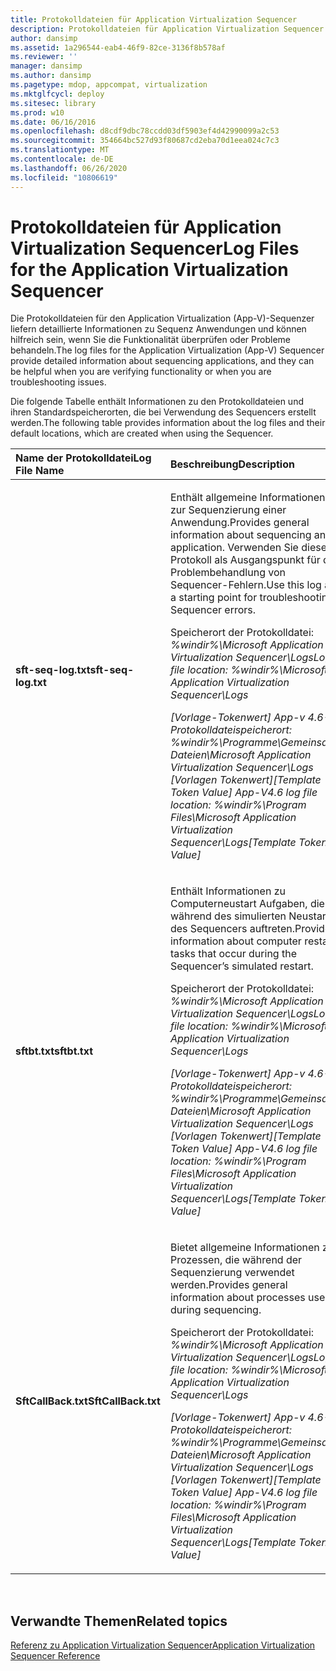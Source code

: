 ```yaml
---
title: Protokolldateien für Application Virtualization Sequencer
description: Protokolldateien für Application Virtualization Sequencer
author: dansimp
ms.assetid: 1a296544-eab4-46f9-82ce-3136f8b578af
ms.reviewer: ''
manager: dansimp
ms.author: dansimp
ms.pagetype: mdop, appcompat, virtualization
ms.mktglfcycl: deploy
ms.sitesec: library
ms.prod: w10
ms.date: 06/16/2016
ms.openlocfilehash: d8cdf9dbc78ccdd03df5903ef4d42990099a2c53
ms.sourcegitcommit: 354664bc527d93f80687cd2eba70d1eea024c7c3
ms.translationtype: MT
ms.contentlocale: de-DE
ms.lasthandoff: 06/26/2020
ms.locfileid: "10806619"
---
```

# <span data-ttu-id="919ef-103">Protokolldateien für Application Virtualization Sequencer</span><span class="sxs-lookup"><span data-stu-id="919ef-103">Log Files for the Application Virtualization Sequencer</span></span>


<span data-ttu-id="919ef-104">Die Protokolldateien für den Application Virtualization (App-V)-Sequenzer liefern detaillierte Informationen zu Sequenz Anwendungen und können hilfreich sein, wenn Sie die Funktionalität überprüfen oder Probleme behandeln.</span><span class="sxs-lookup"><span data-stu-id="919ef-104">The log files for the Application Virtualization (App-V) Sequencer provide detailed information about sequencing applications, and they can be helpful when you are verifying functionality or when you are troubleshooting issues.</span></span>

<span data-ttu-id="919ef-105">Die folgende Tabelle enthält Informationen zu den Protokolldateien und ihren Standardspeicherorten, die bei Verwendung des Sequencers erstellt werden.</span><span class="sxs-lookup"><span data-stu-id="919ef-105">The following table provides information about the log files and their default locations, which are created when using the Sequencer.</span></span>

<table>
<colgroup>
<col width="50%" />
<col width="50%" />
</colgroup>
<thead>
<tr class="header">
<th align="left"><span data-ttu-id="919ef-106">Name der Protokolldatei</span><span class="sxs-lookup"><span data-stu-id="919ef-106">Log File Name</span></span></th>
<th align="left"><span data-ttu-id="919ef-107">Beschreibung</span><span class="sxs-lookup"><span data-stu-id="919ef-107">Description</span></span></th>
</tr>
</thead>
<tbody>
<tr class="odd">
<td align="left"><p><strong><span data-ttu-id="919ef-108">sft-seq-log.txt</span><span class="sxs-lookup"><span data-stu-id="919ef-108">sft-seq-log.txt</span></span></strong></p></td>
<td align="left"><p><span data-ttu-id="919ef-109">Enthält allgemeine Informationen zur Sequenzierung einer Anwendung.</span><span class="sxs-lookup"><span data-stu-id="919ef-109">Provides general information about sequencing an application.</span></span> <span data-ttu-id="919ef-110">Verwenden Sie dieses Protokoll als Ausgangspunkt für die Problembehandlung von Sequencer-Fehlern.</span><span class="sxs-lookup"><span data-stu-id="919ef-110">Use this log as a starting point for troubleshooting Sequencer errors.</span></span></p>
<p><span data-ttu-id="919ef-111">Speicherort der Protokolldatei: <em> %windir%\Microsoft Application Virtualization Sequencer\Logs</span><span class="sxs-lookup"><span data-stu-id="919ef-111">Log file location: <em>%windir%\Microsoft Application Virtualization Sequencer\Logs</span></span></em></p>
<p><span data-ttu-id="919ef-112">[Vorlage-Tokenwert] App-v 4.6-Protokolldateispeicherort: <em> %windir%\Programme\Gemeinsame Dateien\Microsoft Application Virtualization Sequencer\Logs </em> [Vorlagen Tokenwert]</span><span class="sxs-lookup"><span data-stu-id="919ef-112">[Template Token Value] App-V4.6 log file location: <em>%windir%\Program Files\Microsoft Application Virtualization Sequencer\Logs</em>[Template Token Value]</span></span></p></td>
</tr>
<tr class="even">
<td align="left"><p><strong><span data-ttu-id="919ef-113">sftbt.txt</span><span class="sxs-lookup"><span data-stu-id="919ef-113">sftbt.txt</span></span></strong></p></td>
<td align="left"><p><span data-ttu-id="919ef-114">Enthält Informationen zu Computerneustart Aufgaben, die während des simulierten Neustarts des Sequencers auftreten.</span><span class="sxs-lookup"><span data-stu-id="919ef-114">Provides information about computer restart tasks that occur during the Sequencer’s simulated restart.</span></span></p>
<p><span data-ttu-id="919ef-115">Speicherort der Protokolldatei: <em> %windir%\Microsoft Application Virtualization Sequencer\Logs</span><span class="sxs-lookup"><span data-stu-id="919ef-115">Log file location: <em>%windir%\Microsoft Application Virtualization Sequencer\Logs</span></span></em></p>
<p><span data-ttu-id="919ef-116">[Vorlage-Tokenwert] App-v 4.6-Protokolldateispeicherort: <em> %windir%\Programme\Gemeinsame Dateien\Microsoft Application Virtualization Sequencer\Logs </em> [Vorlagen Tokenwert]</span><span class="sxs-lookup"><span data-stu-id="919ef-116">[Template Token Value] App-V4.6 log file location: <em>%windir%\Program Files\Microsoft Application Virtualization Sequencer\Logs</em>[Template Token Value]</span></span></p></td>
</tr>
<tr class="odd">
<td align="left"><p><strong><span data-ttu-id="919ef-117">SftCallBack.txt</span><span class="sxs-lookup"><span data-stu-id="919ef-117">SftCallBack.txt</span></span></strong></p></td>
<td align="left"><p><span data-ttu-id="919ef-118">Bietet allgemeine Informationen zu Prozessen, die während der Sequenzierung verwendet werden.</span><span class="sxs-lookup"><span data-stu-id="919ef-118">Provides general information about processes used during sequencing.</span></span></p>
<p><span data-ttu-id="919ef-119">Speicherort der Protokolldatei: <em> %windir%\Microsoft Application Virtualization Sequencer\Logs</span><span class="sxs-lookup"><span data-stu-id="919ef-119">Log file location: <em>%windir%\Microsoft Application Virtualization Sequencer\Logs</span></span></em></p>
<p><span data-ttu-id="919ef-120">[Vorlage-Tokenwert] App-v 4.6-Protokolldateispeicherort: <em> %windir%\Programme\Gemeinsame Dateien\Microsoft Application Virtualization Sequencer\Logs </em> [Vorlagen Tokenwert]</span><span class="sxs-lookup"><span data-stu-id="919ef-120">[Template Token Value] App-V4.6 log file location: <em>%windir%\Program Files\Microsoft Application Virtualization Sequencer\Logs</em>[Template Token Value]</span></span></p></td>
</tr>
</tbody>
</table>

 

## <span data-ttu-id="919ef-121">Verwandte Themen</span><span class="sxs-lookup"><span data-stu-id="919ef-121">Related topics</span></span>


[<span data-ttu-id="919ef-122">Referenz zu Application Virtualization Sequencer</span><span class="sxs-lookup"><span data-stu-id="919ef-122">Application Virtualization Sequencer Reference</span></span>](application-virtualization-sequencer-reference.md)

 

 





